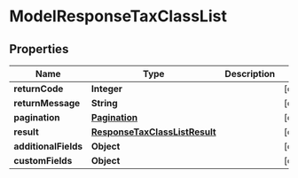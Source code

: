 

# ModelResponseTaxClassList

## Properties

Name | Type | Description | Notes
------------ | ------------- | ------------- | -------------
**returnCode** | **Integer** |  |  [optional]
**returnMessage** | **String** |  |  [optional]
**pagination** | [**Pagination**](Pagination.md) |  |  [optional]
**result** | [**ResponseTaxClassListResult**](ResponseTaxClassListResult.md) |  |  [optional]
**additionalFields** | **Object** |  |  [optional]
**customFields** | **Object** |  |  [optional]




